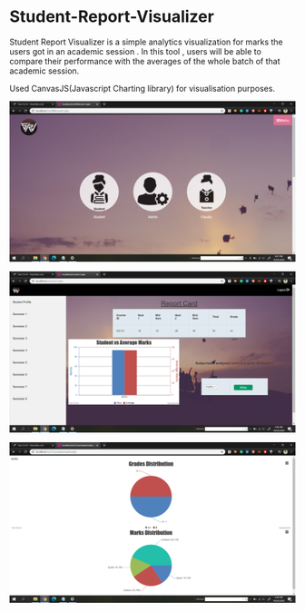 # Student-Report-Visualizer
Student Report Visualizer is a simple analytics visualization for marks the users got in an academic session . In this tool , users will be able to compare their performance with the averages of the whole  batch of that academic session. 

Used CanvasJS(Javascript Charting library) for visualisation purposes. 

![Home](https://github.com/ajtheb/Student-Report-Visualizer/raw/master/Screenshot%20(39).png)

![Portal](https://github.com/ajtheb/Student-Report-Visualizer/raw/master/Screenshot%20(41).png)

![Pie chart](https://github.com/ajtheb/Student-Report-Visualizer/raw/master/Screenshot%20(42).png)


